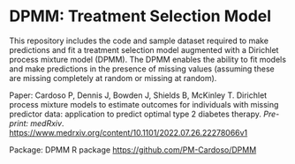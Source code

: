 # DPMM: Treatment Selection Model
This repository includes the code and sample dataset required to make predictions and fit a treatment selection model augmented with a Dirichlet process mixture model (DPMM). The DPMM enables the ability to fit models and make predictions in the presence of missing values (assuming these are missing completely at random or missing at random).


Paper:
Cardoso P, Dennis J, Bowden J, Shields B, McKinley T. Dirichlet process mixture models to estimate outcomes for individuals with missing predictor data: application to predict optimal type 2 diabetes therapy. *Pre-print: medRxiv*. https://www.medrxiv.org/content/10.1101/2022.07.26.22278066v1

Package:
DPMM R package https://github.com/PM-Cardoso/DPMM